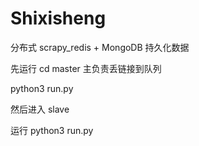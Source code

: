 # Shixisheng
分布式 scrapy_redis + MongoDB 持久化数据

先运行 cd master 主负责丢链接到队列

python3 run.py  


然后进入 slave

运行 python3 run.py



